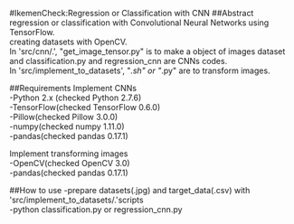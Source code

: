 #IkemenCheck:Regression or Classification with CNN
##Abstract
regression or classification with Convolutional Neural Networks using TensorFlow.  
creating datasets with OpenCV.  
In 'src/cnn/.', "get_image_tensor.py" is to make a object of images dataset and classification.py and regression_cnn are CNNs codes.  
In 'src/implement_to_datasets', "*.sh" or "*.py" are to transform images.  

##Requirements
Implement CNNs  
-Python 2.x (checked Python 2.7.6)  
-TensorFlow(checked TensorFlow 0.6.0)  
-Pillow(checked Pillow 3.0.0)  
-numpy(checked numpy 1.11.0)  
-pandas(checked pandas 0.17.1)  

Implement transforming images  
-OpenCV(checked OpenCV 3.0)  
-pandas(checked pandas 0.17.1)  

##How to use
-prepare datasets(.jpg) and target_data(.csv) with 'src/implement_to_datasets/.'scripts  
-python classification.py or regression_cnn.py
